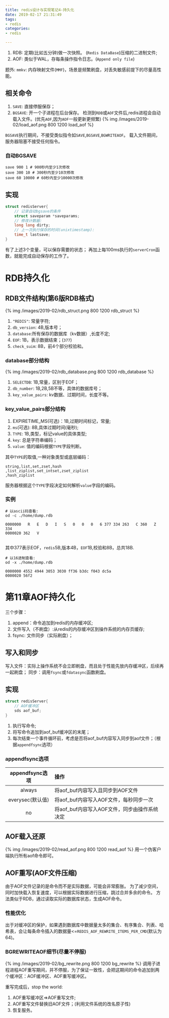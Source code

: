 ```yaml
---
title: redis设计与实现笔记4-持久化
date: 2019-02-17 21:31:49
tags:
- redis
categories:
- redis

---
```


1. RDB: 定期(比如五分钟)做一次快照。 (`Redis DataBase`)压缩的二进制文件;
2. AOF: 类似于WAL，存每条操作指令日志。(`Append only file`)

题外:
`mmkv`: 内存映射文件(`MMF`)，场景是频繁刷盘，对丢失敏感前提下的尽量高性能。

## 相关命令
1. `SAVE`: 直接停服保存；
2. `BGSAVE`: 开一个子进程在后台保存。
检测到`RDB`或`AOF`文件后,redis进程会自动载入文件。(优先`AOF`,因为`AOF`一般更新更频繁)
{% img /images/2019-02/load_aof.png 800 1200 load_aof %}

`BGSAVE`执行期间，不接受类似指令如`SAVE`,`BGSAVE`,`BGWRITEAOF`。
载入文件期间，服务器阻塞不接受任何指令。

### 自动BGSAVE
```redis
save 900 1 # 900秒内至少1次修改
save 300 10 # 300秒内至少10次修改
save 60 10000 # 60秒内至少10000次修改
```

## 实现
```c
struct redisServer{
    // 记录自动bgsave的条件
    struct saveparam *saveparams;
    // 修改计数器:
    long long dirty;
    // 上一次执行保存的时间(unixtimestamp):
    time_t lastsave;
}
```
有了上述3个变量，可以保存需要的状态；
再加上每100ms执行的`serverCron`函数，就能完成自动保存的工作了。

# RDB持久化
## RDB文件结构(第6版RDB格式)
{% img /images/2019-02/rdb_struct.png 800 1200 rdb_struct %}
1. `"REDIS"`: 常量字符;
2. `db_version`:  4B,版本号；
3. `database`:所有保存的数据库（kv数据）,长度不定;
4. `EOF`: 1B，表示数据结束；(`377`)
5. `check_suim`: 8B，前4个部分校验和。

### database部分结构
{% img /images/2019-02/rdb_database.png 800 1200 rdb_database %}
1. `SELECTDB`: 1B,常量，区别于EOF；
2. `db_number`: 1B,2B,5B不等，具体的数据库号；
3. `key_value_pairs`: kv数据、过期时间，长度不等。

### key_value_pairs部分结构
1. EXPIRETIME_MS(可选)：1B,过期时间标记，常量;
2. `ms`(可选): 8B,具体过期时间(毫秒);
3. `TYPE`: 1B,类型，标记value的具体类型;
4. `key`: 总是字符串编码；
5. `value`: 值的编码根据`TYPE`字段判断。

其中`TYPE`的取值,一种对象类型或底层编码：
```
string,list,set,zset,hash
,list_ziplist,set_intset,zset_ziplist
,hash_ziplist
```
服务器根据这个`TYPE`字段决定如何解析`value`字段的编码。
 
### 实例
```shell
# 以ascii码查看:
od -c ./home/dump.rdb

0000000   R   E   D   I   S   0   0   0   6 377 334 263   C 360   Z 334
0000020 362   V


```
其中377表示EOF，`redis`5B,版本4B，`EOF`1B,校验和8B，总共18B.

```
# 以16进制查看:
od -x ./home/dump.rdb

0000000 4552 4944 3053 3030 ff36 b3dc f043 dc5a
0000020 56f2
```


# 第11章AOF持久化
三个步骤：
1. append：命令追加到redis的内存缓冲区;
2. 文件写入（不刷盘）:从redis的内存缓冲区到操作系统的内存页缓存;
3. fsync: 文件同步（实际刷盘）；
## 写入和同步
写入文件：实际上操作系统不会立即刷盘，而且处于性能先放内存缓冲区，后续再一起刷盘；
同步：调用`fsync`或`fdatasync`函数刷盘。


## 实现
```c
struct redisServer{
    // AOF缓冲区
    sds aof_buf;
}
```
1. 执行写命令;
2. 将写命令追加到aof_buf缓冲区的末尾；
3. 每次结束一个事件循环前，考虑是否将aof_buf内容写入同步到aof文件；（根据`appendfsync`选项）


### appendfsync选项
| appendfsync选项        | 操作   | 
| :--------:   | :----- |  
| always | 将aof_buf内容写入且同步到AOF文件     | 
| everysec(默认值)| 将aof_buf内容写入AOF文件，每秒同步一次  |  
|no | 将aof_buf内容写入AOF文件，同步由操作系统决定  |  
 
## AOF载入还原
{% img /images/2019-02/read_aof.png 800 1200 read_aof %}
用一个伪客户端执行所有aof命令即可。

## AOF重写(AOF文件压缩)
由于AOF文件记录的是命令而不是实际数据，可能会非常膨胀。
为了减少空间，同时加快载入恢复速度，可以根据实际数据进行压缩，跳过合并多余的命令。
方法类似于RDB，通过读取实际的数据库状态，生成AOF命令。

### 性能优化
出于对缓冲区的保护，如果遇到数据库中数据量太多的集合、有序集合、列表、哈希表，会让每条命令插入的数据量<=`REDIS_AOF_REWRITE_ITEMS_PER_CMD`(默认为64)。

### BGREWRITEAOF细节(尽量不停服)
{% img /images/2019-02/bg_rewrite.png 800 1200 bg_rewrite %}
调用子进程进程AOF重写期间，并不停服，为了保证一致性，会把这期间的命令追加到两个缓冲区：AOF缓冲区、AOF重写缓冲区。

重写完成后，stop the world:
1. AOF重写缓冲区=>AOF重写文件;
2. AOF重写文件替换旧AOF文件；(利用文件系统的改名原子性)
3. 恢复服务。
